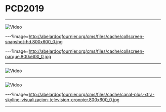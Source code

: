 # PCD2019

---

![Video](https://player.vimeo.com/video/60731302#t=310s)

---?image=http://abelardogfournier.org/cms/files/cache/collscreen-snapshot-hd.800x600_0.jpg

---?image=http://abelardogfournier.org/cms/files/cache/collscreen-parque.800x600_0.jpg

---

![Video](https://player.vimeo.com/video/36047734)

---

![Video](https://www.youtube.com/embed/C9pwBZHVDyI)

---?image=http://abelardogfournier.org/cms/files/cache/canal-plus-xtra-skyline-visualizacion-television-croopier.800x600_0.jpg


---
